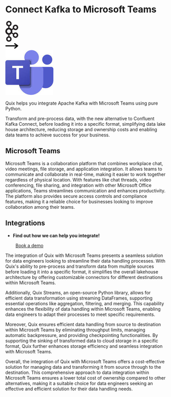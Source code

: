 # Connect Kafka to Microsoft Teams

<div class="connect-images cards blog-grid-card" markdown>
<div>
<img src="../images/kafka_logo.png" width="40px" />
</div>
<div>
<img src="../images/arrow.svg" width="40px" />
</div>
<div>
<img src="./images/microsoft-teams_1.jpg" />
</div>
</div>

Quix helps you integrate Apache Kafka with Microsoft Teams using pure Python.

Transform and pre-process data, with the new alternative to Confluent Kafka Connect, before loading it into a specific format, simplifying data lake house architecture, reducing storage and ownership costs and enabling data teams to achieve success for your business.

## Microsoft Teams

Microsoft Teams is a collaboration platform that combines workplace chat, video meetings, file storage, and application integration. It allows teams to communicate and collaborate in real-time, making it easier to work together regardless of physical location. With features like chat threads, video conferencing, file sharing, and integration with other Microsoft Office applications, Teams streamlines communication and enhances productivity. The platform also provides secure access controls and compliance features, making it a reliable choice for businesses looking to improve collaboration among their teams.

## Integrations

<div class="grid cards" markdown>

- __Find out how we can help you integrate!__

    <a class="md-button md-button--primary" href="https://share.hsforms.com/1iW0TmZzKQMChk0lxd_tGiw4yjw2?__hstc=175542013.2303933fbd746c0ac86d9ccbe9bc9100.1728383268831.1729603416735.1729620918855.31&__hssc=175542013.1.1729620918855&__hsfp=2132701734" target="_blank" style="margin:.5rem;">Book a demo</a>

</div>


The integration of Quix with Microsoft Teams presents a seamless solution for data engineers looking to streamline their data handling processes. With Quix's ability to pre-process and transform data from multiple sources before loading it into a specific format, it simplifies the overall lakehouse architecture by offering customizable connectors for different destinations within Microsoft Teams.

Additionally, Quix Streams, an open-source Python library, allows for efficient data transformation using streaming DataFrames, supporting essential operations like aggregation, filtering, and merging. This capability enhances the flexibility of data handling within Microsoft Teams, enabling data engineers to adapt their processes to meet specific requirements.

Moreover, Quix ensures efficient data handling from source to destination within Microsoft Teams by eliminating throughput limits, managing automatic backpressure, and providing checkpointing functionalities. By supporting the sinking of transformed data to cloud storage in a specific format, Quix further enhances storage efficiency and seamless integration with Microsoft Teams.

Overall, the integration of Quix with Microsoft Teams offers a cost-effective solution for managing data and transforming it from source through to the destination. This comprehensive approach to data integration within Microsoft Teams ensures a lower total cost of ownership compared to other alternatives, making it a suitable choice for data engineers seeking an effective and efficient solution for their data handling needs.

